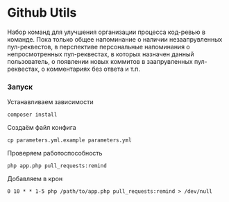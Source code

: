 Github Utils
============

Набор команд для улучшения организации процесса код-ревью в команде.
Пока только общее напоминание о наличии незаапрувленных пул-реквестов, в перспективе персональные напоминания о непросмотренных пул-реквестах, в которых назначен данный пользователь, о появлении новых коммитов в заапрувленных пул-реквестах, о комментариях без ответа и т.п.


### Запуск

Устанавливаем зависимости
```
composer install
```

Создаём файл конфига
```
cp parameters.yml.example parameters.yml
```

Проверяем работоспособность
```
php app.php pull_requests:remind
```

Добавляем в крон
```
0 10 * * 1-5 php /path/to/app.php pull_requests:remind > /dev/null
```